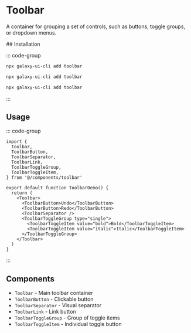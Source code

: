 # Toolbar

A container for grouping a set of controls, such as buttons, toggle groups, or dropdown menus.


<ComponentPreview name="ToolbarDemo">
  <template #preview>
    <DemoContainer>
      <ToolbarDemo />
    </DemoContainer>
  </template>
  <template #code>

::: code-group
```vue [Vue]
<template><div>Demo</div></template>
```

```tsx [React]
export default function App() { return <div>Demo</div> }
```

```typescript [Angular]
@Component({ template: `<div>Demo</div>` })
export class DemoComponent {}
```
:::

  </template>
</ComponentPreview>
## Installation

::: code-group
```bash [React]
npx galaxy-ui-cli add toolbar
```

```bash [Vue]
npx galaxy-ui-cli add toolbar
```

```bash [Angular]
npx galaxy-ui-cli add toolbar
```
:::

## Usage

::: code-group
```tsx [React]
import {
  Toolbar,
  ToolbarButton,
  ToolbarSeparator,
  ToolbarLink,
  ToolbarToggleGroup,
  ToolbarToggleItem,
} from '@/components/toolbar'

export default function ToolbarDemo() {
  return (
    <Toolbar>
      <ToolbarButton>Undo</ToolbarButton>
      <ToolbarButton>Redo</ToolbarButton>
      <ToolbarSeparator />
      <ToolbarToggleGroup type="single">
        <ToolbarToggleItem value="bold">Bold</ToolbarToggleItem>
        <ToolbarToggleItem value="italic">Italic</ToolbarToggleItem>
      </ToolbarToggleGroup>
    </Toolbar>
  )
}
```
:::

## Components

- `Toolbar` - Main toolbar container
- `ToolbarButton` - Clickable button
- `ToolbarSeparator` - Visual separator
- `ToolbarLink` - Link button
- `ToolbarToggleGroup` - Group of toggle items
- `ToolbarToggleItem` - Individual toggle button
